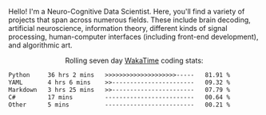 Hello! I'm a Neuro-Cognitive Data Scientist. Here, you'll find a variety of projects that span across numerous fields. These include brain decoding, artificial neuroscience, information theory, different kinds of signal processing, human-computer interfaces (including front-end development), and algorithmic art. 

<p align="center">Rolling seven day <a href="https://wakatime.com/@syrkis"/>WakaTime</a> coding stats:</p>
<!--START_SECTION:waka-->

```txt
Python     36 hrs 2 mins   >>>>>>>>>>>>>>>>>>>>-----   81.91 %
YAML       4 hrs 6 mins    >>-----------------------   09.32 %
Markdown   3 hrs 25 mins   >>-----------------------   07.79 %
C#         17 mins         -------------------------   00.64 %
Other      5 mins          -------------------------   00.21 %
```

<!--END_SECTION:waka-->
